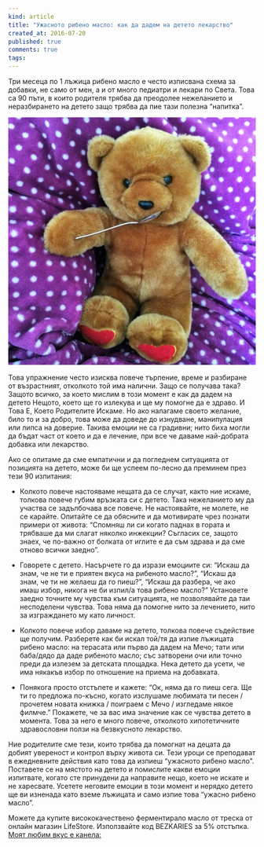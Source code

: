 ```yaml
---
kind: article
title: "Ужасното рибено масло: как да дадем на детето лекарство"
created_at: 2016-07-20
published: true
comments: true
tags:
--- 
```

Три месеца по 1 лъжица рибено масло е често изписвана схема за добавки, не само от мен, а и от много педиатри и лекари по Света.
Това са 90 пъти, в които родителя трябва да преодолее нежеланието и неразбирането на детето защо трябва да пие тази полезна “напитка”.

![fish oil](/images/posts/teddy.jpg)

Това упражнение често изисква повече търпение, време и разбиране от възрастният, отколкото той има налични. Защо се получава така? Защото всичко, за което мислим в този момент е как да дадем на детето Нещото, което ще го излекува и ще му помогне да е здраво. И Това Е, Което Родителите Искаме. Но ако налагаме своето желание, било то и за добро, това може да доведе до изнудване, манипулация или липса на доверие. Такива емоции не са градивни; нито биха могли да бъдат част от което и да е лечение, при все че даваме най-добрата добавка или лекарство.

<!-- more -->

Ако се опитаме да сме емпатични и да погледнем ситуацията от позицията на детето, може би ще успеем по-лесно да преминем през тези 90 изпитания:

* Колкото повече настояваме нещата да се случат, както ние искаме, толкова повече губим връзката си с детето. Така нежеланието му да участва се задълбочава все повече. Не настоявайте, не молете, не се карайте. Опитайте се да обясните и да мотивирате чрез познати примери от живота: “Спомняш ли си когато паднах в гората и трябваше да ми слагат няколко инжекции? Съгласих се, защото знаех, че по-важно от болката от иглите е да съм здрава и да сме отново всички заедно”.<br />

* Говорете с детето. Насърчете го да изрази емоциите си: “Искаш да знам, че не ти е приятен вкуса на рибеното масло?”, “Искаш да знам, че ти не желаеш да го пиеш?”, “Искаш да разбера, че ако имаш избор, никога не би изпил/а това рибено масло?” Установете заедно точните му чувства към ситуацията, не позволявайте да таи несподелени чувства. Това няма да помогне нито за лечението, нито за изграждането му като личност.<br />

* Колкото повече избор даваме на детето, толкова повече съдействие ще получим. Разберете как би искал той/тя да изпие лъжицата рибено масло: на терасата или първо да дадем на Мечо; тати или баба/дядо да даде рибеното масло; със затворени очи или точно преди да излезем за детската площадка. Нека детето да усети, че има някакъв избор по отношение на приема на добавката.<br /> 

* Понякога просто отстъпете и кажете: “Ок, няма да го пиеш сега. Ще ти го предложа по-късно, когато изслушаме любимата ти песен / прочетем новата книжка / поиграем с Мечо / изгледаме някое филмче.” Покажете, че за вас има значение как се чувства детето в момента. Това за него е много повече, отколкото хипотетичните здравословни ползи на безвкусното лекарство.<br />

Ние родителите сме тези, които трябва да помогнат на децата да добият увереност и контрол върху живота си. Тези уроци се преподават в ежедневните действия като това да изпиеш “ужасното рибено масло”. Поставете се на мястото на детето и помислите какви емоции изпитвате, когато сте принудени да направите нещо, което не искате и не харесвате. Усетете неговите емоции в този момент и нерядко детето ще ви изненада като вземе лъжицата и само изпие това “ужасно рибено масло”.

Можете да купите висококачествено ферментирало масло от треска от онлайн магазин LifeStore. Използвайте код BEZKARIES за 5% отстъпка. [Моят любим вкус е канела:](http://lifestore.bg/bg/maslo-ot-fermentiral-drob-na-riba-treska-cinnamon)